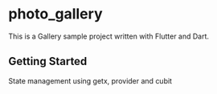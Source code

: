 # photo_gallery

This is a Gallery sample project written with Flutter and Dart.

## Getting Started
State management using getx, provider and cubit

